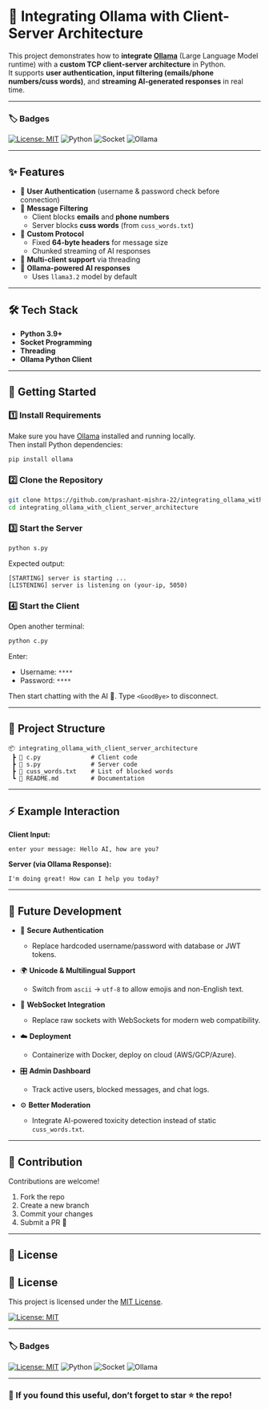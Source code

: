 # 🤖 Integrating Ollama with Client-Server Architecture  

This project demonstrates how to **integrate [Ollama](https://ollama.ai/)** (Large Language Model runtime) with a **custom TCP client-server architecture** in Python.  
It supports **user authentication, input filtering (emails/phone numbers/cuss words)**, and **streaming AI-generated responses** in real time.  

---

### 🏷️ Badges
[![License: MIT](https://img.shields.io/badge/License-MIT-yellow.svg)](LICENSE)
![Python](https://img.shields.io/badge/Python-3.9%2B-blue.svg)
![Socket](https://img.shields.io/badge/Socket-Programming-green.svg)
![Ollama](https://img.shields.io/badge/Ollama-Integrated-orange.svg)

---
## ✨ Features
- 🔑 **User Authentication** (username & password check before connection)
- 🧹 **Message Filtering**
  - Client blocks **emails** and **phone numbers**
  - Server blocks **cuss words** (from `cuss_words.txt`)
- 🤝 **Custom Protocol**
  - Fixed **64-byte headers** for message size
  - Chunked streaming of AI responses
- 🧵 **Multi-client support** via threading
- 🧠 **Ollama-powered AI responses**
  - Uses `llama3.2` model by default

---

## 🛠️ Tech Stack
- **Python 3.9+**
- **Socket Programming**
- **Threading**
- **Ollama Python Client**

---

## 🚀 Getting Started

### 1️⃣ Install Requirements
Make sure you have [Ollama](https://ollama.ai/download) installed and running locally.  
Then install Python dependencies:

```bash
pip install ollama
````

### 2️⃣ Clone the Repository

```bash
git clone https://github.com/prashant-mishra-22/integrating_ollama_with_client_server_architecture.git
cd integrating_ollama_with_client_server_architecture
```

### 3️⃣ Start the Server

```bash
python s.py
```

Expected output:

```
[STARTING] server is starting ...
[LISTENING] server is listening on (your-ip, 5050)
```

### 4️⃣ Start the Client

Open another terminal:

```bash
python c.py
```

Enter:

* Username: `****`
* Password: `****`

Then start chatting with the AI 🤖.
Type `<GoodBye>` to disconnect.

---

## 📂 Project Structure

```
📦 integrating_ollama_with_client_server_architecture
 ┣ 📜 c.py              # Client code
 ┣ 📜 s.py              # Server code
 ┣ 📜 cuss_words.txt    # List of blocked words
 ┗ 📜 README.md         # Documentation
```

---

## ⚡ Example Interaction

**Client Input:**

```
enter your message: Hello AI, how are you?
```

**Server (via Ollama Response):**

```
I'm doing great! How can I help you today?
```

---

## 🔮 Future Development

* 🔐 **Secure Authentication**

  * Replace hardcoded username/password with database or JWT tokens.
* 🌍 **Unicode & Multilingual Support**

  * Switch from `ascii` → `utf-8` to allow emojis and non-English text.
* 📡 **WebSocket Integration**

  * Replace raw sockets with WebSockets for modern web compatibility.
* ☁️ **Deployment**

  * Containerize with Docker, deploy on cloud (AWS/GCP/Azure).
* 🎛️ **Admin Dashboard**

  * Track active users, blocked messages, and chat logs.
* ⚙️ **Better Moderation**

  * Integrate AI-powered toxicity detection instead of static `cuss_words.txt`.

---

## 🙌 Contribution

Contributions are welcome!

1. Fork the repo
2. Create a new branch
3. Commit your changes
4. Submit a PR 🚀

---

## 📜 License

## 📜 License
This project is licensed under the [MIT License](LICENSE).

[![License: MIT](https://img.shields.io/badge/License-MIT-yellow.svg)](LICENSE)

---

### 🏷️ Badges
[![License: MIT](https://img.shields.io/badge/License-MIT-yellow.svg)](LICENSE)
![Python](https://img.shields.io/badge/Python-3.9%2B-blue.svg)
![Socket](https://img.shields.io/badge/Socket-Programming-green.svg)
![Ollama](https://img.shields.io/badge/Ollama-Integrated-orange.svg)

---

### 🌟 If you found this useful, don’t forget to **star ⭐ the repo**!

```
